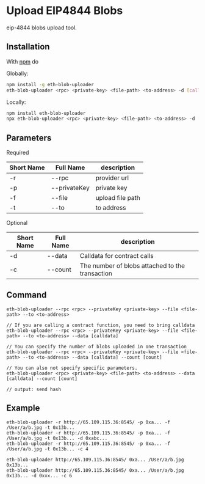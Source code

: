 # Upload EIP4844 Blobs
eip-4844 blobs upload tool.

## Installation

With [npm](https://npmjs.org) do

Globally:
```bash
npm install -g eth-blob-uploader
eth-blob-uploader <rpc> <private-key> <file-path> <to-address> -d [calldata] -c [blob-counts]
```

Locally:
```bash
npm install eth-blob-uploader
npx eth-blob-uploader <rpc> <private-key> <file-path> <to-address> -d [calldata] -c [blob-counts]
```


##  Parameters
Required

| Short Name | Full Name    | description      |   
|------------|--------------|------------------|
| -r         | --rpc        | provider url     |
| -p         | --privateKey | private key      |
| -f         | --file       | upload file path |
| -t         | --to         | to address       |


Optional

| Short Name | Full Name | description                                     |   
|------------|-----------|-------------------------------------------------|
| -d         | --data    | Calldata for contract calls                     |
| -c         | --count   | The number of blobs attached to the transaction |


## Command
```
eth-blob-uploader --rpc <rpc> --privateKey <private-key> --file <file-path> --to <to-address>

// If you are calling a contract function, you need to bring calldata
eth-blob-uploader --rpc <rpc> --privateKey <private-key> --file <file-path> --to <to-address> --data [calldata]

// You can specify the number of blobs uploaded in one transaction
eth-blob-uploader --rpc <rpc> --privateKey <private-key> --file <file-path> --to <to-address> --data [calldata] --count [count]

// You can also not specify specific parameters.
eth-blob-uploader <rpc> <private-key> <file-path> <to-address> --data [calldata] --count [count]

// output: send hash 
```

## Example
```
eth-blob-uploader -r http://65.109.115.36:8545/ -p 0xa... -f /User/a/b.jpg -t 0x13b...
eth-blob-uploader -r http://65.109.115.36:8545/ -p 0xa... -f /User/a/b.jpg -t 0x13b... -d 0xabc...
eth-blob-uploader -r http://65.109.115.36:8545/ -p 0xa... -f /User/a/b.jpg -t 0x13b... -c 4

eth-blob-uploader http://65.109.115.36:8545/ 0xa... /User/a/b.jpg 0x13b...
eth-blob-uploader http://65.109.115.36:8545/ 0xa... /User/a/b.jpg 0x13b... -d 0xxx... -c 6
```
<br/>

